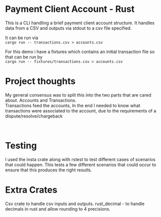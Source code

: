 # Payment Client Account - Rust

This is a CLI handling a brief payment client account structure.
It handles data from a CSV and outputs via stdout to a csv file specified.

It can be run via 
<br>
`cargo run -- transactions.csv > accounts.csv`

For this demo i have a fixtures which contains an initial transaction file so that can be run by 
<br>
`cargo run -- fixtures/transactions.csv > accounts.csv`

# Project thoughts

My general consensus was to split this into the two parts that are cared about.
Accounts and Transactions.
<br>
Transactions feed the accounts, In the end I needed to know what transactions were associated to the account,
due to the requirements of a dispute/resolve/chargeback

<br>

# Testing
I used the insta crate along with rstest to test different cases of scenarios that could happen.
This tests a few different scenarios that could occur to ensure that this produces the right resutls.


# Extra Crates

Csv crate to handle csv inputs and outputs.
rust_decimal - to handle decimals in rust and allow rounding to 4 precisions.
